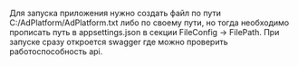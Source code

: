 Для запуска приложения нужно создать файл по пути C:/AdPlatform/AdPlatform.txt либо по своему пути, но тогда необходимо прописать путь в appsettings.json в секции FileConfig -> FilePath.
При запуске сразу откроется swagger где можно проверить работоспособность api.

